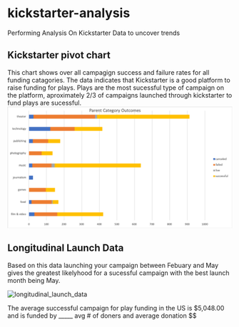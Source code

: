 # kickstarter-analysis
Performing Analysis On Kickstarter Data to uncover trends



## Kickstarter pivot chart
This chart shows over all campagign success and failure rates for all funding catagories.
The data indicates that Kickstarter is a good platform to raise funding for plays.
Plays are the most sucessful type of campaign on the platform, aproximately 2/3 of campaigns launched through kickstarter to fund plays are sucessful. 
![kickstarter_pivot_chart](images/kickstarter_pivot_chart.png)

## Longitudinal Launch Data
Based on this data launching your campaign between Febuary and May gives the greatest likelyhood for a sucessful campaign with the best launch month being May. 

![longitudinal_launch_data](longitudinal_launch_data.png)

The average successful campaign for play funding in the US is $5,048.00 and is funded by _____ avg # of doners and average donation $$
